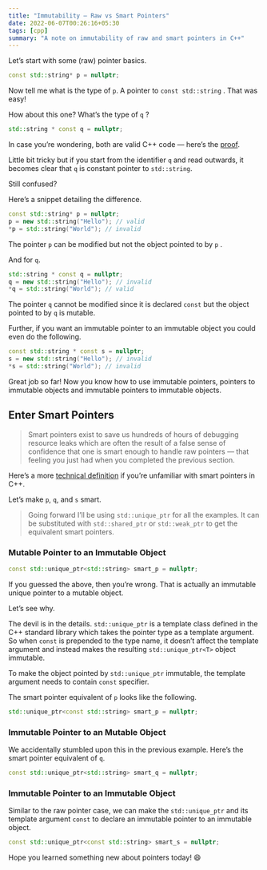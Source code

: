 ```yaml
---
title: "Immutability — Raw vs Smart Pointers"
date: 2022-06-07T00:26:16+05:30
tags: [cpp]
summary: "A note on immutability of raw and smart pointers in C++"
---
```

Let’s start with some (raw) pointer basics.

```cpp
const std::string* p = nullptr;
```

Now tell me what is the type of  `p`.  A pointer to `const std::string` . That was easy!

How about this one? What’s the type of  `q` ?

```cpp
std::string * const q = nullptr; 
```

In case you’re wondering, both are valid C++ code — here’s the [proof](https://godbolt.org/z/8E4W9oTo5). 

Little bit tricky but if you start from the identifier  `q`  and read outwards, it becomes clear that  `q`  is constant pointer  to  `std::string`.

Still confused?

Here’s a snippet detailing the difference.

```cpp
const std::string* p = nullptr;
p = new std::string("Hello"); // valid
*p = std::string("World"); // invalid
```

The pointer  `p`  can be modified but not the object pointed to by  `p` .

And for  `q`.

```cpp
std::string * const q = nullptr; 
q = new std::string("Hello"); // invalid
*q = std::string("World"); // valid
```

The pointer `q` cannot be modified since it is declared `const` but  the object pointed to by  `q`  is mutable.

Further, if you want an immutable pointer to an immutable object you could even do the following.

```cpp
const std::string * const s = nullptr;
s = new std::string("Hello"); // invalid
*s = std::string("World"); // invalid
```

Great job so far! Now you know how to use immutable pointers, pointers to immutable objects and immutable pointers to immutable objects.

## Enter Smart Pointers
> Smart pointers exist to save us hundreds of hours of debugging resource leaks which are often the result of a false sense of confidence that one is smart enough to handle raw pointers — that feeling you just had when you completed the previous section.  

Here’s a more [technical definition](https://www.educative.io/edpresso/what-are-smart-pointers) if you’re unfamiliar with smart pointers in C++.

Let’s make  `p`,  `q`, and  `s`  smart.

> Going forward I’ll be using  `std::unique_ptr`  for all the examples. It can be substituted with  `std::shared_ptr`  or  `std::weak_ptr`  to get the equivalent  smart pointers.  

### Mutable Pointer to an Immutable Object
```cpp
const std::unique_ptr<std::string> smart_p = nullptr;
```
If you guessed the above, then you’re wrong. That is actually an immutable unique pointer to a  mutable object.

Let’s see why.  

The devil is in the details.  `std::unique_ptr`  is a template class  defined in the C++ standard library which takes the pointer type as a template argument. So when  `const`  is prepended to the type name, it doesn’t affect the template argument and instead makes the resulting `std::unique_ptr<T>`  object immutable.

To make the object pointed by `std::unique_ptr` immutable, the template argument needs to contain `const`  specifier. 

The smart pointer equivalent of  `p` looks like the following.

```cpp
std::unique_ptr<const std::string> smart_p = nullptr;
```

### Immutable Pointer to an Mutable Object
We accidentally stumbled upon this in the previous example. Here’s the smart pointer equivalent of  `q`.

```cpp
const std::unique_ptr<std::string> smart_q = nullptr;
```

### Immutable Pointer to an Immutable Object
Similar to the raw pointer case, we can make the `std::unique_ptr`  and its template argument  `const`  to declare an immutable pointer to an immutable object.

```cpp
const std::unique_ptr<const std::string> smart_s = nullptr;
```

Hope you learned something new about pointers today! 😄



